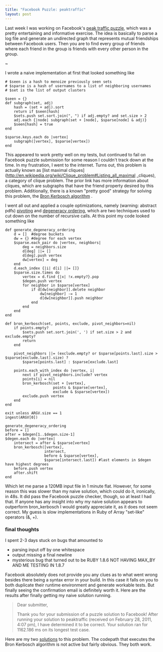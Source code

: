 ```yaml
---
title: "Facebook Puzzle: peaktraffic"
layout: post
---
```


Last week I was working on Facebook's [peak traffic puzzle](http://www.facebook.com/careers/puzzles.php?puzzle_id=8),
which was a pretty entertaining and informative exercise. The idea is
basically to parse a log file and generate an undirected graph that
represents mutual friendships between Facebook users. Then you are to
find every group of friends where each friend in the group is friends
with every other person in the group.

~

I wrote a naive implementation at first that looked something like

    # $seen is a hash to menoize previously seen sets
    # $sparse is a hash of usernames to a list of neighboring usernames
    # $set is the list of output clusters

    $seen = {}
    def subgraph(set, adj)
        hash = (set + adj).sort
        return if $seen[hash]
        $sets.push set.sort.join(", ") if adj.empty? and set.size > 2
        adj.each {|node| subgraph(set + [node], $sparse[node] & adj)}
        $seen[hash] = true
    end

    $sparse.keys.each do |vertex|
        subgraph([vertex], $sparse[vertex])
    end

This appeared to work pretty well on my tests, but continued to fail on
Facebook puzzle submission for some reason I couldn't track down at the
time. In my frustration, I went to the internet. Turns out, this problem
is actually known as [list maximal
cliques](http://en.wikipedia.org/wiki/Clique_problem#Listing_all_maximal
_cliques), a category of clique problem. The prior link has more
information about cliques, which are subgraphs that have the friend
property desired by this problem. Additionally, there is a known "pretty
good" strategy for solving this problem, the [Bron Kerbosch
algorithm](http://en.wikipedia.org/wiki/Bron%E2%80%93Kerbosch_algorithm)
.

I went all out and applied a couple optimizations, namely (warning:
abstract pdfs)
[pivoting](ftp://ftp-sop.inria.fr/geometrica/fcazals/papers/ncliques.pdf) and
[degeneracy ordering](http://drops.dagstuhl.de/opus/volltexte/2011/2935/pdf/10441.EppsteinDavid.Paper.2935.pdf),
which are two techniques used to cut down on the number of recursive calls.
At this point my code looked something like

    def generate_degeneracy_ordering
        d = []  #degree buckets
        dw = {} #degree for each vertex
        $sparse.each_pair do |vertex, neighbors|
            deg = neighbors.size
            d[deg] ||= []
            d[deg].push vertex
            dw[vertex] = deg
        end
        d.each_index {|i| d[i] ||= []}
        $sparse.size.times do
            vertex = d.find {|x| !x.empty?}.pop
            $degen.push vertex
            for neighbor in $sparse[vertex]
                if d[dw[neighbor]].delete neighbor
                    dw[neighbor] -= 1
                    d[dw[neighbor]].push neighbor
                end
            end
        end
    end

    def bron_kerbosch(set, points, exclude, pivot_neighbors=nil)
        if points.empty?
            $sets.push set.sort.join(', ') if set.size > 2 and exclude.empty?
            return
        end

        pivot_neighbors ||= (exclude.empty? or $sparse[points.last].size > $sparse[exclude.last].size) ?
            $sparse[points.last] : $sparse[exclude.last]

        points.each_with_index do |vertex, i|
            next if pivot_neighbors.include? vertex
            points[i] = nil
            bron_kerbosch(set + [vertex],
                          points & $sparse[vertex],
                          exclude & $sparse[vertex])
            exclude.push vertex
        end
    end

    exit unless ARGV.size == 1
    ingest(ARGV[0])

    generate_degeneracy_ordering
    before = []
    after = $degen[1..$degen.size-1]
    $degen.each do |vertex|
        intersect = after & $sparse[vertex]
        bron_kerbosch([vertex],
                      intersect,
                      before & $sparse[vertex],
                      $sparse[intersect.last]) #last elements in $degen have highest degrees
        before.push vertex
        after.shift
    end

Which let me parse a 120MB input file in 1 minute flat. However, for
some reason this was slower than my naive solution, which could do it,
ironically, in 48s. It did pass the Facebook puzzle checker, though, so
at least I had that. If anyone has any insight into why my naive
solution appears to outperform bron_kerbosch I would greatly appreciate
it, as it does not seem correct. My guess is slow implementations in
Ruby of Array "set-like" operators (&, +).

### final thoughts

I spent 2-3 days stuck on bugs that amounted to

* parsing input off by one whitespace
* output missing a final newline
* mysterious bug that turned out to be RUBY 1.8.6 NOT HAVING MAX_BY AND
ME TESTING IN 1.8.7

Facebook absolutely does not provide you any clues as to what went wrong
besides there being a syntax error in your build. In this case it falls
on you to both duplicate their runtime environment and generate workable
tests. But finally seeing the confirmation email is definitely worth it.
Here are the results after finally getting my naive solution running.

>Dear submitter,
>
>Thank you for your submission of a puzzle solution to Facebook! After running your solution to peaktraffic (received on February 28, 2011, 4:07 pm), I have determined it to be correct. Your solution ran for 1162.186 ms on its longest test case.

Here are my two [solutions](https://github.com/vincentwoo/rubycode/blob/master/peaktraffic)
to this problem. The codepath that executes the Bron Kerbosch algorithm is not active but
fairly obvious. They both work.